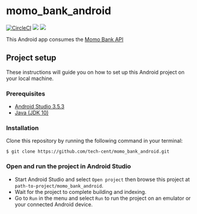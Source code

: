 # momo_bank_android

[![CircleCI](https://circleci.com/gh/tech-cent/momo_bank_android.svg?style=svg)](https://circleci.com/gh/tech-cent/momo_bank_android)
<a href="https://codeclimate.com/github/tech-cent/momo_bank_android/maintainability"><img src="https://api.codeclimate.com/v1/badges/57d8dfaf24a8ea43e32f/maintainability" /></a>
<a href="https://codeclimate.com/github/tech-cent/momo_bank_android/test_coverage"><img src="https://api.codeclimate.com/v1/badges/57d8dfaf24a8ea43e32f/test_coverage" /></a>

This Android app consumes the [Momo Bank API](https://github.com/tech-cent/momo_bank_api)

## Project setup

These instructions will guide you on how to set up this Android project on your local machine.

### Prerequisites

- [Android Studio 3.5.3](https://developer.android.com/studio/)
- [Java (JDK 10)](http://www.oracle.com/technetwork/java/javase/downloads/jdk10-downloads-4416644.html)

### Installation

Clone this repository by running the following command in your terminal:
```
$ git clone https://github.com/tech-cent/momo_bank_android.git
```

### Open and run the project in Android Studio

- Start Android Studio and select `Open project` then browse this project at `path-to-project/momo_bank_android`.
- Wait for the project to complete building and indexing.
- Go to `Run` in the menu and select `Run` to run the project on an emulator or your connected Android device.
